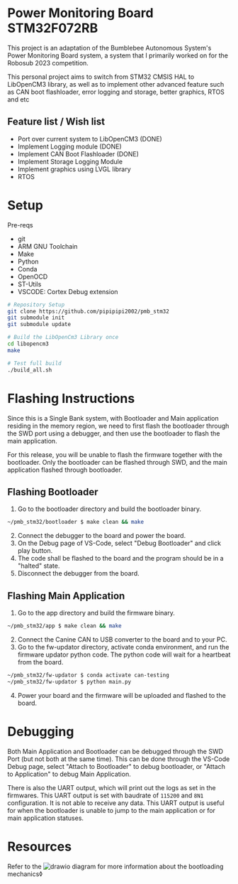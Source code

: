 # Power Monitoring Board STM32F072RB
This project is an adaptation of the Bumblebee Autonomous System's Power Monitoring Board system, a system that I primarily worked on for the Robosub 2023 competition.

This personal project aims to switch from STM32 CMSIS HAL to LibOpenCM3 library, as well as to implement other advanced feature such as CAN boot flashloader, error logging and storage, better graphics, RTOS and etc

## Feature list / Wish list
- Port over current system to LibOpenCM3 (DONE)
- Implement Logging module (DONE) 
- Implement CAN Boot Flashloader (DONE)
- Implement Storage Logging Module
- Implement graphics using LVGL library
- RTOS

# Setup
Pre-reqs
- git
- ARM GNU Toolchain
- Make
- Python
- Conda
- OpenOCD
- ST-Utils
- VSCODE: Cortex Debug extension

```bash
# Repository Setup
git clone https://github.com/pipipipi2002/pmb_stm32
git submodule init
git submodule update

# Build the LibOpenCm3 Library once
cd libopencm3
make

# Test full build
./build_all.sh
```

# Flashing Instructions
Since this is a Single Bank system, with Bootloader and Main application residing in the memory region, we need to first flash the bootloader through the SWD port using a debugger, and then use the bootloader to flash the main application.

For this release, you will be unable to flash the firmware together with the bootloader. Only the bootloader can be flashed through SWD, and the main application flashed through bootloader.

## Flashing Bootloader
1. Go to the bootloader directory and build the bootloader binary.
```bash
~/pmb_stm32/bootloader $ make clean && make 
```
2. Connect the debugger to the board and power the board.
3. On the Debug page of VS-Code, select "Debug Bootloader" and click play button.
4. The code shall be flashed to the board and the program should be in a "halted" state.
5. Disconnect the debugger from the board.

## Flashing Main Application 
1. Go to the app directory and build the firmware binary.
```bash
~/pmb_stm32/app $ make clean && make
```
2. Connect the Canine CAN to USB converter to the board and to your PC.
3. Go to the fw-updator directory, activate conda environment, and run the firmware updator python code. The python code will wait for a heartbeat from the board. 
```bash
~/pmb_stm32/fw-updator $ conda activate can-testing
~/pmb_stm32/fw-updator $ python main.py
```
4. Power your board and the firmware will be uploaded and flashed to the board.

# Debugging
Both Main Application and Bootloader can be debugged through the SWD Port (but not both at the same time). This can be done through the VS-Code Debug page, select "Attach to Bootloader" to debug bootloader, or "Attach to Application" to debug Main Application.

There is also the UART output, which will print out the logs as set in the firmwares. This UART output is set with baudrate of `115200` and `8N1` configuration. It is not able to receive any data. This UART output is useful for when the bootloader is unable to jump to the main application or for main application statuses.

# Resources
Refer to the ![drawio](https://app.diagrams.net/#G1f-3hg4P5fgFP96kJSaKQO0dy9FH2EILR) diagram for more information about the bootloading mechanics◊